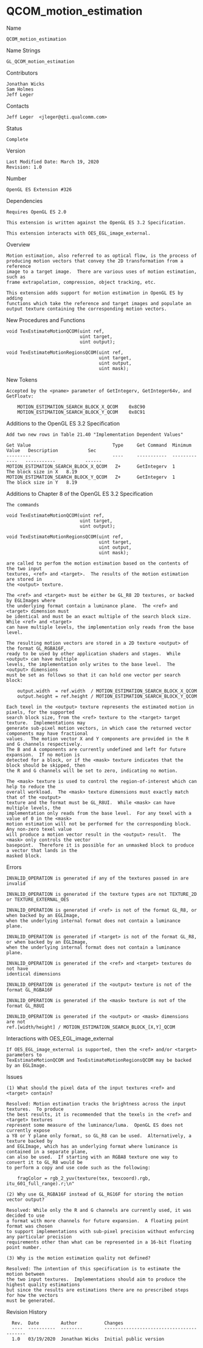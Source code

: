 # QCOM_motion_estimation

Name

    QCOM_motion_estimation

Name Strings

    GL_QCOM_motion_estimation

Contributors

    Jonathan Wicks
    Sam Holmes
    Jeff Leger

Contacts

    Jeff Leger  <jleger@qti.qualcomm.com>

Status

    Complete

Version

    Last Modified Date: March 19, 2020
    Revision: 1.0

Number

    OpenGL ES Extension #326

Dependencies

    Requires OpenGL ES 2.0

    This extension is written against the OpenGL ES 3.2 Specification.

    This extension interacts with OES_EGL_image_external.

Overview

    Motion estimation, also referred to as optical flow, is the process of
    producing motion vectors that convey the 2D transformation from a reference
    image to a target image.  There are various uses of motion estimation, such as
    frame extrapolation, compression, object tracking, etc.

    This extension adds support for motion estimation in OpenGL ES by adding
    functions which take the reference and target images and populate an
    output texture containing the corresponding motion vectors.

New Procedures and Functions

    void TexEstimateMotionQCOM(uint ref,
                               uint target,
                               uint output);

    void TexEstimateMotionRegionsQCOM(uint ref,
                                      uint target,
                                      uint output,
                                      uint mask);

New Tokens

    Accepted by the <pname> parameter of GetIntegerv, GetInteger64v, and GetFloatv:

        MOTION_ESTIMATION_SEARCH_BLOCK_X_QCOM    0x8C90
        MOTION_ESTIMATION_SEARCH_BLOCK_Y_QCOM    0x8C91

Additions to the OpenGL ES 3.2 Specification

    Add two new rows in Table 21.40 "Implementation Dependent Values"

    Get Value                              Type     Get Command  Minimum Value   Description           Sec
    ---------                              ----     -----------  -------------   -----------           ------
    MOTION_ESTIMATION_SEARCH_BLOCK_X_QCOM   Z+      GetIntegerv  1               The block size in X   8.19
    MOTION_ESTIMATION_SEARCH_BLOCK_Y_QCOM   Z+      GetIntegerv  1               The block size in Y   8.19

Additions to Chapter 8 of the OpenGL ES 3.2 Specification

    The commands

    void TexEstimateMotionQCOM(uint ref,
                               uint target,
                               uint output);

    void TexEstimateMotionRegionsQCOM(uint ref,
                                      uint target,
                                      uint output,
                                      uint mask);

    are called to perfom the motion estimation based on the contents of the two input
    textures, <ref> and <target>.  The results of the motion estimation are stored in
    the <output> texture.

    The <ref> and <target> must be either be GL_R8 2D textures, or backed by EGLImages where
    the underlying format contain a luminance plane.  The <ref> and <target> dimension must
    be identical and must be an exact multiple of the search block size.  While <ref> and <target>
    can have multiple levels, the implementation only reads from the base level.

    The resulting motion vectors are stored in a 2D texture <output> of the format GL_RGBA16F,
    ready to be used by other application shaders and stages.  While <output> can have multiple
    levels, the implementation only writes to the base level.  The <output> dimensions
    must be set as follows so that it can hold one vector per search block:

        output.width  = ref.width  / MOTION_ESTIMATION_SEARCH_BLOCK_X_QCOM
        output.height = ref.height / MOTION_ESTIMATION_SEARCH_BLOCK_Y_QCOM

    Each texel in the <output> texture represents the estimated motion in pixels, for the supported
    search block size, from the <ref> texture to the <target> target texture.  Implementations may
    generate sub-pixel motion vectors, in which case the returned vector components may have fractional
    values.  The motion vector X and Y components are provided in the R and G channels respectively.
    The B and A components are currently undefined and left for future expansion.  If no motion is
    detected for a block, or if the <mask> texture indicates that the block should be skipped, then
    the R and G channels will be set to zero, indicating no motion.

    The <mask> texture is used to control the region-of-interest which can help to reduce the
    overall workload.  The <mask> texture dimensions must exactly match that of the <output>
    texture and the format must be GL_R8UI.  While <mask> can have multiple levels, the
    implementation only reads from the base level.  For any texel with a value of 0 in the <mask>
    motion estimation will not be performed for the corresponding block.  Any non-zero texel value
    will produce a motion vector result in the <output> result.  The <mask> only controls the vector
    basepoint.  Therefore it is possible for an unmasked block to produce a vector that lands in the
    masked block.

Errors

    INVALID_OPERATION is generated if any of the textures passed in are invalid

    INVALID_OPERATION is generated if the texture types are not TEXTURE_2D or TEXTURE_EXTERNAL_OES

    INVALID_OPERATION is generated if <ref> is not of the format GL_R8, or when backed by an EGLImage,
    when the underlying internal format does not contain a luminance plane.

    INVALID_OPERATION is generated if <target> is not of the format GL_R8, or when backed by an EGLImage,
    when the underlying internal format does not contain a luminance plane.

    INVALID_OPERATION is generated if the <ref> and <target> textures do not have
    identical dimensions

    INVALID_OPERATION is generated if the <output> texture is not of the format GL_RGBA16F

    INVALID_OPERATION is generated if the <mask> texture is not of the format GL_R8UI

    INVALID_OPERATION is generated if the <output> or <mask> dimensions are not
    ref.[width/height] / MOTION_ESTIMATION_SEARCH_BLOCK_[X,Y]_QCOM

Interactions with OES_EGL_image_external

    If OES_EGL_image_external is supported, then the <ref> and/or <target> parameters to
    TexEstimateMotionQCOM and TexEstimateMotionRegionsQCOM may be backed by an EGLImage.

Issues

    (1) What should the pixel data of the input textures <ref> and <target> contain?

    Resolved: Motion estimation tracks the brightness across the input textures.  To produce
    the best results, it is recommended that the texels in the <ref> and <target> textures
    represent some measure of the luminance/luma.  OpenGL ES does not currently expose
    a Y8 or Y plane only format, so GL_R8 can be used.  Alternatively, a texture backed by
    and EGLImage, which has an underlying format where luminance is contained in a separate plane,
    can also be used.  If starting with an RGBA8 texture one way to convert it to GL_R8 would be
    to perform a copy and use code such as the following:

        fragColor = rgb_2_yuv(texture(tex, texcoord).rgb, itu_601_full_range).r;\n"

    (2) Why use GL_RGBA16F instead of GL_RG16F for storing the motion vector output?

    Resolved: While only the R and G channels are currently used, it was decided to use
    a format with more channels for future expansion.  A floating point format was chosen
    to support implementations with sub-pixel precision without enforcing any particular precision
    requirements other than what can be represented in a 16-bit floating point number.

    (3) Why is the motion estimation quality not defined?

    Resolved: The intention of this specification is to estimate the motion between
    the two input textures.  Implementations should aim to produce the highest quality estimations
    but since the results are estimations there are no prescribed steps for how the vectors
    must be generated.


Revision History

      Rev.  Date        Author          Changes
      ----  ----------  --------        -----------------------------------------
      1.0   03/19/2020  Jonathan Wicks  Initial public version

